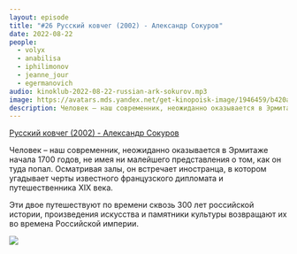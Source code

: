 ```yaml
---
layout: episode
title: "#26 Русский ковчег (2002) - Александр Сокуров"
date: 2022-08-22
people:
  - volyx
  - anabilisa
  - iphilimonov
  - jeanne_jour
  - egermanovich
audio: kinoklub-2022-08-22-russian-ark-sokurov.mp3
image: https://avatars.mds.yandex.net/get-kinopoisk-image/1946459/b420a6d0-c977-44ab-8fc8-0624fe848a61/600x
description: Человек – наш современник, неожиданно оказывается в Эрмитаже начала 1700 годов, не имея ни малейшего представления о том, как он туда попал. Осматривая залы, он встречает иностранца, в котором угадывает черты известного французского дипломата и путешественника XIX века. Эти двое путешествуют по времени сквозь 300 лет российской истории, произведения искусства и памятники культуры возвращают их во времена Российской империи.
---
```


[Русский ковчег (2002) - Александр Сокуров](https://www.kinopoisk.ru/film/40732/)

Человек – наш современник, неожиданно оказывается в Эрмитаже начала 1700 годов, не имея ни малейшего представления о том, как он туда попал. Осматривая залы, он встречает иностранца, в котором угадывает черты известного французского дипломата и путешественника XIX века.

Эти двое путешествуют по времени сквозь 300 лет российской истории, произведения искусства и памятники культуры возвращают их во времена Российской империи.

![](https://avatars.mds.yandex.net/get-kinopoisk-image/1946459/b420a6d0-c977-44ab-8fc8-0624fe848a61/600x)
